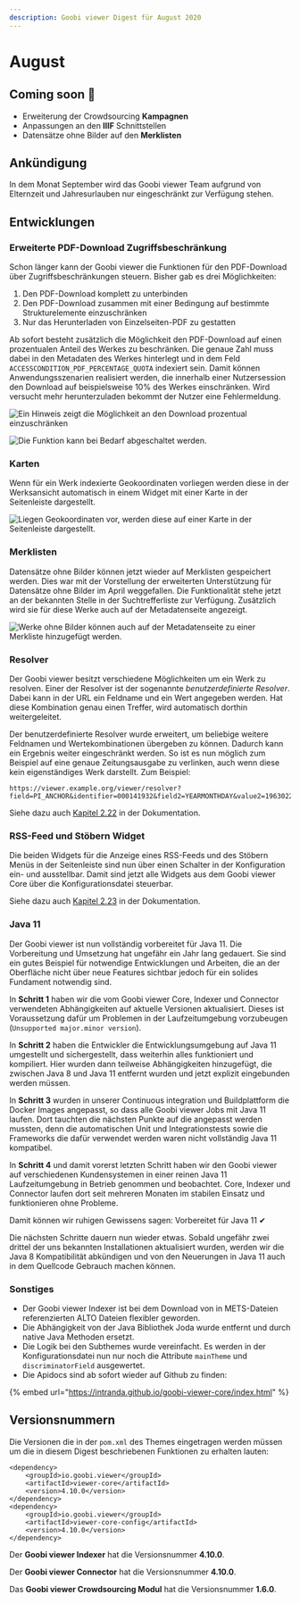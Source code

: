 ```yaml
---
description: Goobi viewer Digest für August 2020
---
```


# August

## Coming soon 🚀 

* Erweiterung der Crowdsourcing **Kampagnen**
* Anpassungen an den **IIIF** Schnittstellen
* Datensätze ohne Bilder auf den **Merklisten**

## Ankündigung

In dem Monat September wird das Goobi viewer Team aufgrund von Elternzeit und Jahresurlauben nur eingeschränkt zur Verfügung stehen.

## Entwicklungen

### Erweiterte PDF-Download Zugriffsbeschränkung

Schon länger kann der Goobi viewer die Funktionen für den PDF-Download über Zugriffsbeschränkungen steuern. Bisher gab es drei Möglichkeiten: 

1. Den PDF-Download komplett zu unterbinden
2. Den PDF-Download zusammen mit einer Bedingung auf bestimmte Strukturelemente einzuschränken
3. Nur das Herunterladen von Einzelseiten-PDF zu gestatten

Ab sofort besteht zusätzlich die Möglichkeit den PDF-Download auf einen prozentualen Anteil des Werkes zu beschränken. Die genaue Zahl muss dabei in den Metadaten des Werkes hinterlegt und in dem Feld `ACCESSCONDITION_PDF_PERCENTAGE_QUOTA` indexiert sein. Damit können Anwendungsszenarien realisiert werden, die innerhalb einer Nutzersession den Download auf beispielsweise 10% des Werkes einschränken. Wird versucht mehr herunterzuladen bekommt der Nutzer eine Fehlermeldung.

![Ein Hinweis zeigt die M&#xF6;glichkeit an den Download prozentual einzuschr&#xE4;nken](../.gitbook/assets/2020-08_pdf_limit_hint.png)

![Die Funktion kann bei Bedarf abgeschaltet werden.](../.gitbook/assets/2020_pdf_limit_enabled.png)

### Karten

Wenn für ein Werk indexierte Geokoordinaten vorliegen werden diese in der Werksansicht automatisch in einem Widget mit einer Karte in der Seitenleiste dargestellt.

![Liegen Geokoordinaten vor, werden diese auf einer Karte in der Seitenleiste dargestellt.](../.gitbook/assets/2020-08_map_in_record.png)

### Merklisten

Datensätze ohne Bilder können jetzt wieder auf Merklisten gespeichert werden. Dies war mit der Vorstellung der erweiterten Unterstützung für Datensätze ohne Bilder im April weggefallen. Die Funktionalität stehe jetzt an der bekannten Stelle in der Suchtrefferliste zur Verfügung. Zusätzlich wird sie für diese Werke auch auf der Metadatenseite angezeigt.

![Werke ohne Bilder k&#xF6;nnen auch auf der Metadatenseite zu einer Merkliste hinzugef&#xFC;gt werden.](../.gitbook/assets/2020-08_reading_list.png)

### Resolver

Der Goobi viewer besitzt verschiedene Möglichkeiten um ein Werk zu resolven. Einer der Resolver ist der sogenannte _benutzerdefinierte Resolver_. Dabei kann in der URL ein Feldname und ein Wert angegeben werden. Hat diese Kombination genau einen Treffer, wird automatisch dorthin weitergeleitet.

Der benutzerdefinierte Resolver wurde erweitert, um beliebige weitere Feldnamen und Wertekombinationen übergeben zu können. Dadurch kann ein Ergebnis weiter eingeschränkt werden. So ist es nun möglich zum Beispiel auf eine genaue Zeitungsausgabe zu verlinken, auch wenn diese kein eigenständiges Werk darstellt. Zum Beispiel:

```text
https://viewer.example.org/viewer/resolver?field=PI_ANCHOR&identifier=000141932&field2=YEARMONTHDAY&value2=19630221&field3=DC&value3=newspaper
```

Siehe dazu auch [Kapitel 2.22](https://docs.goobi.io/goobi-viewer-de/2/2.22) in der Dokumentation.

### RSS-Feed und Stöbern Widget

Die beiden Widgets für die Anzeige eines RSS-Feeds und des Stöbern Menüs in der Seitenleiste sind nun über einen Schalter in der Konfiguration ein- und ausstellbar. Damit sind jetzt alle Widgets aus dem Goobi viewer Core über die Konfigurationsdatei steuerbar.

Siehe dazu auch [Kapitel 2.23](https://docs.goobi.io/goobi-viewer-de/2/2.23) in der Dokumentation.

### Java 11

Der Goobi viewer ist nun vollständig vorbereitet für Java 11. Die Vorbereitung und Umsetzung hat ungefähr ein Jahr lang gedauert. Sie sind ein gutes Beispiel für notwendige Entwicklungen und Arbeiten, die an der Oberfläche nicht über neue Features sichtbar jedoch für ein solides Fundament notwendig sind.

In **Schritt 1** haben wir die vom Goobi viewer Core, Indexer und Connector verwendeten Abhängigkeiten auf aktuelle Versionen aktualisiert. Dieses ist Voraussetzung dafür um Problemen in der Laufzeitumgebung vorzubeugen \(`Unsupported major.minor version`\).

In **Schritt 2** haben die Entwickler die Entwicklungsumgebung auf Java 11 umgestellt und sichergestellt, dass weiterhin alles funktioniert und kompiliert. Hier wurden dann teilweise Abhängigkeiten hinzugefügt, die zwischen Java 8 und Java 11 entfernt wurden und jetzt explizit eingebunden werden müssen.

In **Schritt 3** wurden in unserer Continuous integration und Buildplattform die Docker Images angepasst, so dass alle Goobi viewer Jobs mit Java 11 laufen. Dort tauchten die nächsten Punkte auf die angepasst werden mussten, denn die automatischen Unit und Integrationstests sowie die Frameworks die dafür verwendet werden waren nicht vollständig Java 11 kompatibel.

In **Schritt 4** und damit vorerst letzten Schritt haben wir den Goobi viewer auf verschiedenen Kundensystemen in einer reinen Java 11 Laufzeitumgebung in Betrieb genommen und beobachtet. Core, Indexer und Connector laufen dort seit mehreren Monaten im stabilen Einsatz und funktionieren ohne Probleme.

Damit können wir ruhigen Gewissens sagen: Vorbereitet für Java 11 ✔

Die nächsten Schritte dauern nun wieder etwas. Sobald ungefähr zwei drittel der uns bekannten Installationen aktualisiert wurden, werden wir die Java 8 Kompatibilität abkündigen und von den Neuerungen in Java 11 auch in dem Quellcode Gebrauch machen können.

### Sonstiges

* Der Goobi viewer Indexer ist bei dem Download von in METS-Dateien referenzierten ALTO Dateien flexibler geworden.
* Die Abhängigkeit von der Java Bibliothek Joda wurde entfernt und durch native Java Methoden ersetzt.
* Die Logik bei den Subthemes wurde vereinfacht. Es werden in der Konfigurationsdatei nun nur noch die Attribute `mainTheme` und `discriminatorField` ausgewertet.
* Die Apidocs sind ab sofort wieder auf Github zu finden:

{% embed url="https://intranda.github.io/goobi-viewer-core/index.html" %}

## Versionsnummern

Die Versionen die in der `pom.xml` des Themes eingetragen werden müssen um die in diesem Digest beschriebenen Funktionen zu erhalten lauten:

```markup
<dependency>
    <groupId>io.goobi.viewer</groupId>
    <artifactId>viewer-core</artifactId>
    <version>4.10.0</version>
</dependency>
<dependency>
    <groupId>io.goobi.viewer</groupId>
    <artifactId>viewer-core-config</artifactId>
    <version>4.10.0</version>
</dependency>
```

Der **Goobi viewer Indexer** hat die Versionsnummer **4.10.0**.

Der **Goobi viewer Connector** hat die Versionsnummer **4.10.0**.

Das **Goobi viewer Crowdsourcing Modul** hat die Versionsnummer **1.6.0**.

